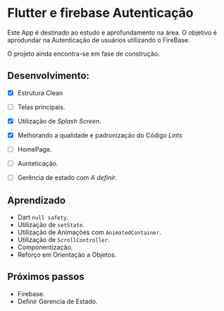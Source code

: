 # Flutter e firebase Autenticação

Este App é destinado ao estudo e aprofundamento na área. O objetivo é aprodundar na Autenticação de usuários utilizando o FireBase.

O projeto ainda encontra-se em fase de construção.


 ## Desenvolvimento:
 - [x] Estrutura Clean
 - [ ] Telas principais.
 - [x] Utilização de *Splash Screen*.
 - [x] Melhorando a qualidade e padronização do Código *Lints* 
 - [ ] HomePage.
 - [ ] Aunteticação.
 - [ ] Gerência de estado com *A definir*.

 
 ## Aprendizado
* Dart `null safety`. 
* Utilização de `setState`.
* Utilização de Animações com `AnimatedContainer`.
* Utilização de `ScrollController`.
* Componentização.
* Reforço em Orientação a Objetos.

 ## Próximos passos
* Firebase.
* Definir Gerencia de Estado.
